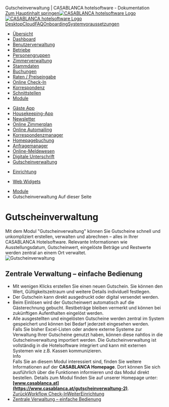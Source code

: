 Gutscheinverwaltung | CASABLANCA hotelsoftware - Dokumentation  
[Zum Hauptinhalt springen](https://docs.casablanca.at/cloud/module/voucher/#__docusaurus_skipToContent_fallback)[![CASABLANCA hotelsoftware Logo](https://docs.casablanca.at/img/logo.png) ![CASABLANCA hotelsoftware Logo](https://docs.casablanca.at/img/Casablanca_LOGO_2022_neg.png)](https://docs.casablanca.at/) [Desktop](https://docs.casablanca.at/desktop/desktop/)[Cloud](https://docs.casablanca.at/cloud/cloud_systems/)[FAQ](https://docs.casablanca.at/faq)[Onboarding](https://docs.casablanca.at/onboarding/fiscalization)[Systemvoraussetzungen](https://docs.casablanca.at/system_requirements)  
* [Übersicht](https://docs.casablanca.at/cloud/cloud_systems/)
* [Dashboard](https://docs.casablanca.at/cloud/dashboard/)
* [Benutzerverwaltung](https://docs.casablanca.at/cloud/user_management/)
* [Betriebe](https://docs.casablanca.at/cloud/company/)
* [Personengruppen](https://docs.casablanca.at/cloud/person_groups/)
* [Zimmerverwaltung](https://docs.casablanca.at/cloud/rooms/)
* [Stammdaten](https://docs.casablanca.at/cloud/main_data/)
* [Buchungen](https://docs.casablanca.at/cloud/bookings/)
* [Raten / Preiseingabe](https://docs.casablanca.at/cloud/raten/)
* [Online Check-In](https://docs.casablanca.at/cloud/online_checkin/)
* [Korrespondenz](https://docs.casablanca.at/cloud/online_corr/)
* [Schnittstellen](https://docs.casablanca.at/cloud/interfaces/)
* [Module](https://docs.casablanca.at/cloud/module/)
+ [Gäste App](https://docs.casablanca.at/cloud/module/guestapp/)
+ [Housekeeping-App](https://docs.casablanca.at/cloud/module/housekeeping/)
+ [Newsletter](https://docs.casablanca.at/cloud/module/newsletter/)
+ [Online Zimmerplan](https://docs.casablanca.at/cloud/module/online_roomplan/)
+ [Online Automailing](https://docs.casablanca.at/cloud/module/automailing/)
+ [Korrespondenzmanager](https://docs.casablanca.at/cloud/module/corr_mgr/)
+ [Homepagebuchung](https://docs.casablanca.at/cloud/module/homepage/)
+ [Anfragemanager](https://docs.casablanca.at/cloud/module/query/)
+ [Online-Meldewesen](https://docs.casablanca.at/cloud/module/register/)
+ [Digitale Unterschrift](https://docs.casablanca.at/cloud/module/signature/)
+ [Gutscheinverwaltung](https://docs.casablanca.at/cloud/module/voucher/)
- [Einrichtung](https://docs.casablanca.at/cloud/module/voucher/activation)
+ [Web Widgets](https://docs.casablanca.at/cloud/module/widget/)  
* [Module](https://docs.casablanca.at/cloud/module/)
* Gutscheinverwaltung
Auf dieser Seite

# Gutscheinverwaltung  
Mit dem Modul "Gutscheinverwaltung" können Sie Gutscheine schnell und unkompliziert erstellen, verwalten und abrechnen – alles in Ihrer CASABLANCA Hotelsoftware. Relevante Informationen wie Ausstellungsdatum, Gutscheinwert, eingelöste Beträge und Restwerte werden zentral an einem Ort verwaltet.  
![Gutscheinverwaltung](https://docs.casablanca.at/assets/images/gutschein_verwaltung-82deac2ca795130a3268938035e3bae6.png "Gutscheinverwaltung")

## Zentrale Verwaltung – einfache Bedienung[](https://docs.casablanca.at/cloud/module/voucher/#zentrale-verwaltung--einfache-bedienung "Direkter Link zu Zentrale Verwaltung – einfache Bedienung")  
* Mit wenigen Klicks erstellen Sie einen neuen Gutschein. Sie können den Wert, Gültigkeitszeitraum und weitere Details individuell festlegen.
* Der Gutschein kann direkt ausgedruckt oder digital versendet werden.
* Beim Einlösen wird der Gutscheinwert automatisch auf die Gästerechnung gebucht. Restbeträge bleiben vermerkt und können bei zukünftigen Aufenthalten eingelöst werden.
* Alle ausgestellten und eingelösten Gutscheine werden zentral im System gespeichert und können bei Bedarf jederzeit eingesehen werden.  
Falls Sie bisher Excel-Listen oder andere externe Systeme zur Verwaltung Ihrer Gutscheine genutzt haben, können diese nahtlos in die Gutscheinverwaltung importiert werden. Die Gutscheinverwaltung ist vollständig in die Hotelsoftware integriert und kann mit externen Systemen wie z.B. Kassen kommunizieren.  
Info  
Falls Sie an diesem Modul interessiert sind, finden Sie weitere Informationen auf der **CASABLANCA Homepage**. Dort können Sie sich ausführlich über die Funktionen informieren und das Modul direkt bestellen. Details zum Modul finden Sie auf unserer Homepage unter: **[www.casablanca.at](https://www.casablanca.at/gutscheinverwaltung-2)**.  
[ZurückWorkflow Check-In](https://docs.casablanca.at/cloud/module/signature/contact_form)[WeiterEinrichtung](https://docs.casablanca.at/cloud/module/voucher/activation)  
* [Zentrale Verwaltung – einfache Bedienung](https://docs.casablanca.at/cloud/module/voucher/#zentrale-verwaltung--einfache-bedienung)